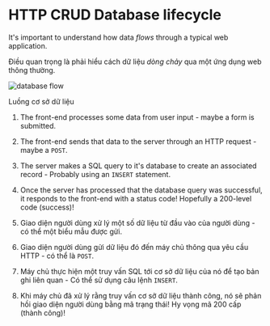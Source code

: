 # HTTP CRUD Database lifecycle

It's important to understand how data *flows* through a typical web application.

Điều quan trọng là phải hiểu cách dữ liệu *dòng chảy* qua một ứng dụng web thông thường.

![database flow](https://i.imgur.com/hli3crD.png)

Luồng cơ sở dữ liệu

1. The front-end processes some data from user input - maybe a form is submitted.
2. The front-end sends that data to the server through an HTTP request - maybe a `POST`.
3. The server makes a SQL query to it's database to create an associated record - Probably using an `INSERT` statement.
4. Once the server has processed that the database query was successful, it responds to the front-end with a status code! Hopefully a 200-level code (success)!

1. Giao diện người dùng xử lý một số dữ liệu từ đầu vào của người dùng - có thể một biểu mẫu được gửi.
2. Giao diện người dùng gửi dữ liệu đó đến máy chủ thông qua yêu cầu HTTP - có thể là `POST`.
3. Máy chủ thực hiện một truy vấn SQL tới cơ sở dữ liệu của nó để tạo bản ghi liên quan - Có thể sử dụng câu lệnh `INSERT`.
4. Khi máy chủ đã xử lý rằng truy vấn cơ sở dữ liệu thành công, nó sẽ phản hồi giao diện người dùng bằng mã trạng thái! Hy vọng mã 200 cấp (thành công)!